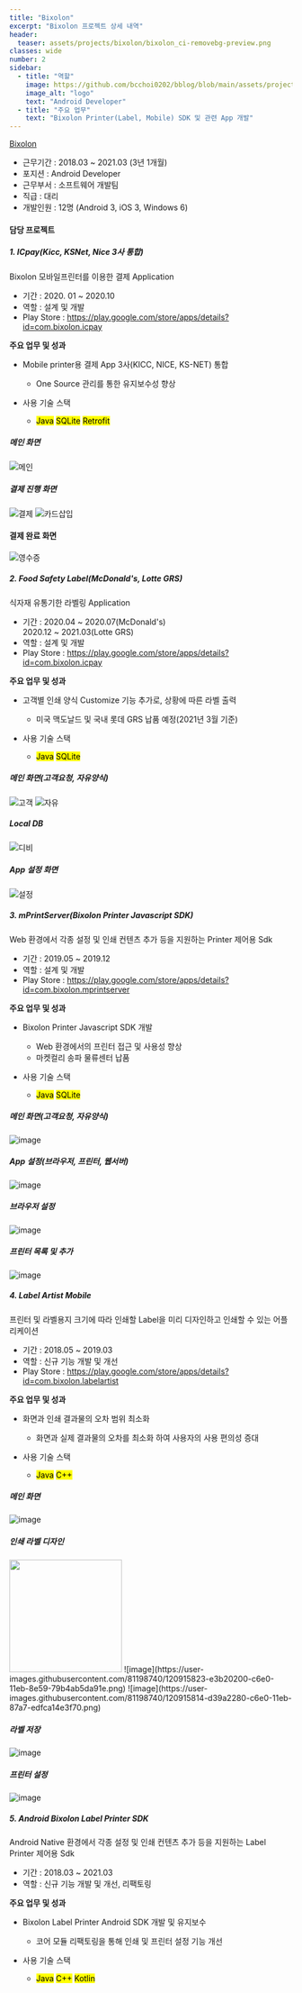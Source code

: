 ```yaml
---
title: "Bixolon"
excerpt: "Bixolon 프로젝트 상세 내역"
header:
  teaser: assets/projects/bixolon/bixolon_ci-removebg-preview.png
classes: wide
number: 2
sidebar:
  - title: "역할"
    image: https://github.com/bcchoi0202/bblog/blob/main/assets/projects/bixolon/bixolon_ci-removebg-preview.png?raw=true
    image_alt: "logo"
    text: "Android Developer"
  - title: "주요 업무"
    text: "Bixolon Printer(Label, Mobile) SDK 및 관련 App 개발"
---
```



[Bixolon](https://www.bixolon.com "빅솔론")
- 근무기간 : 2018.03 ~ 2021.03 (3년 1개월)
- 포지션 : Android Developer
- 근무부서 : 소프트웨어 개발팀
- 직급 : 대리
- 개발인원 : 12명 (Android 3, iOS 3, Windows 6)

#### 담당 프로젝트
##### 1. ICpay(Kicc, KSNet, Nice 3사 통합)
Bixolon 모바일프린터를 이용한 결제 Application

* 기간 : 2020. 01 ~ 2020.10
* 역할 : 설계 및 개발
* Play Store : https://play.google.com/store/apps/details?id=com.bixolon.icpay

**주요 업무 및 성과**
* Mobile printer용 결제 App 3사(KICC, NICE, KS-NET) 통합
  * One Source 관리를 통한 유지보수성 향상

* 사용 기술 스택
  * <mark>Java</mark> <mark>SQLite</mark> <mark>Retrofit</mark>

##### 메인 화면
![메인](https://user-images.githubusercontent.com/81198740/120916540-2675d900-c6e5-11eb-89d8-c081d6c573d7.png)

##### 결제 진행 화면
![결제](https://user-images.githubusercontent.com/81198740/120916538-24ac1580-c6e5-11eb-8ab0-02a2519ca17e.png)
![카드삽입](https://user-images.githubusercontent.com/81198740/120916542-27a70600-c6e5-11eb-83d0-561c772a0838.png)

#### 결제 완료 화면
![영수증](https://user-images.githubusercontent.com/81198740/120916541-270e6f80-c6e5-11eb-91ae-de55ac9dd3cf.png)


##### 2. Food Safety Label(McDonald's, Lotte GRS)
식자재 유통기한 라벨링 Application

* 기간 : 2020.04 ~ 2020.07(McDonald's)  
        2020.12 ~ 2021.03(Lotte GRS)
* 역할 : 설계 및 개발
* Play Store : https://play.google.com/store/apps/details?id=com.bixolon.icpay

**주요 업무 및 성과**
* 고객별 인쇄 양식 Customize 기능 추가로, 상황에 따른 라벨 출력
  * 미국 맥도날드 및 국내 롯데 GRS 납품 예정(2021년 3월 기준) 

* 사용 기술 스택
  * <mark>Java</mark> <mark>SQLite</mark>

##### 메인 화면(고객요청, 자유양식)
![고객](https://user-images.githubusercontent.com/81198740/120915519-1824be80-c6df-11eb-95fc-097339427348.png) ![자유](https://user-images.githubusercontent.com/81198740/120915513-12c77400-c6df-11eb-882e-21bf0ddfe7cd.png)

##### Local DB
![디비](https://user-images.githubusercontent.com/81198740/120915520-1bb84580-c6df-11eb-8fb1-c25d061aa330.png)

##### App 설정 화면
![설정](https://user-images.githubusercontent.com/81198740/120915524-1d820900-c6df-11eb-91a5-a7b2b3ef1241.png)


##### 3. mPrintServer(Bixolon Printer Javascript SDK)
Web 환경에서 각종 설정 및 인쇄 컨텐츠 추가 등을 지원하는 Printer 제어용 Sdk

* 기간 : 2019.05 ~ 2019.12
* 역할 : 설계 및 개발
* Play Store : https://play.google.com/store/apps/details?id=com.bixolon.mprintserver

**주요 업무 및 성과**
* Bixolon Printer Javascript SDK 개발
  * Web 환경에서의 프린터 접근 및 사용성 향상
  * 마켓컬리 송파 물류센터 납품 

* 사용 기술 스택
  * <mark>Java</mark> <mark>SQLite</mark>

##### 메인 화면(고객요청, 자유양식)
![image](https://user-images.githubusercontent.com/81198740/120916357-20332d00-c6e4-11eb-8d65-46f666878237.png)

##### App 설정(브라우저, 프린터, 웹서버)
![image](https://user-images.githubusercontent.com/81198740/120916365-275a3b00-c6e4-11eb-96eb-dfd540f845e2.png)

##### 브라우저 설정
![image](https://user-images.githubusercontent.com/81198740/120916370-2c1eef00-c6e4-11eb-8841-f404c987a8d7.png) 

##### 프린터 목록 및 추가
![image](https://user-images.githubusercontent.com/81198740/120916375-3214d000-c6e4-11eb-81c3-d01ba176ca24.png)


##### 4. Label Artist Mobile
프린터 및 라벨용지 크기에 따라 인쇄할 Label을 미리 디자인하고 인쇄할 수 있는 어플리케이션 

* 기간 : 2018.05 ~ 2019.03
* 역할 : 신규 기능 개발 및 개선
* Play Store : https://play.google.com/store/apps/details?id=com.bixolon.labelartist

**주요 업무 및 성과**
* 화면과 인쇄 결과물의 오차 범위 최소화
  * 화면과 실제 결과물의 오차를 최소화 하여 사용자의 사용 편의성 증대

* 사용 기술 스택
  * <mark>Java</mark> <mark>C++</mark> 

##### 메인 화면
![image](https://user-images.githubusercontent.com/81198740/120915809-ced56e80-c6e0-11eb-8442-de53eacb2b7e.png)

##### 인쇄 라벨 디자인
<img src="https://play-lh.googleusercontent.com/PMjqQ8ZBTWbZtVhAohee55Ivg-BPqnazLe0cBJYwovntp-OcHiOZ6TR0XQpnOdlPxM2r=w2560-h1440-rw" width="200px">
![image](https://user-images.githubusercontent.com/81198740/120915823-e3b20200-c6e0-11eb-8e59-79b4ab5da91e.png) 
![image](https://user-images.githubusercontent.com/81198740/120915814-d39a2280-c6e0-11eb-87a7-edfca14e3f70.png)

##### 라벨 저장
![image](https://user-images.githubusercontent.com/81198740/120915833-eb71a680-c6e0-11eb-9998-a1ede504e820.png) 

##### 프린터 설정
![image](https://user-images.githubusercontent.com/81198740/120915838-edd40080-c6e0-11eb-9cf8-7fcaba7c1537.png)


##### 5. Android Bixolon Label Printer SDK
Android Native 환경에서 각종 설정 및 인쇄 컨텐츠 추가 등을 지원하는 Label Printer 제어용 Sdk

* 기간 : 2018.03 ~ 2021.03
* 역할 : 신규 기능 개발 및 개선, 리팩토링

**주요 업무 및 성과**
* Bixolon Label Printer Android SDK 개발 및 유지보수
  * 코어 모듈 리팩토링을 통해 인쇄 및 프린터 설정 기능 개선

* 사용 기술 스택
  * <mark>Java</mark> <mark>C++</mark> <mark>Kotlin</mark>